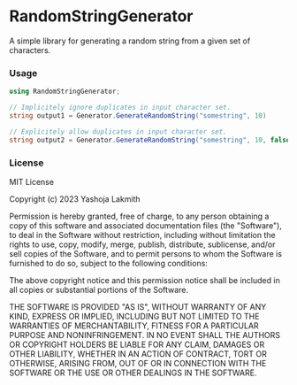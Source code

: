 # RandomStringGenerator

A simple library for generating a random string from a given set of characters.

### Usage

```csharp
using RandomStringGenerator;

// Implicitely ignore duplicates in input character set.
string output1 = Generator.GenerateRandomString("somestring", 10)

// Explicitely allow duplicates in input character set.
string output2 = Generator.GenerateRandomString("somestring", 10, false)
```

### License

MIT License

Copyright (c) 2023 Yashoja Lakmith

Permission is hereby granted, free of charge, to any person obtaining a copy of this software and associated documentation files (the "Software"), to deal in the Software without restriction, including without limitation the rights to use, copy, modify, merge, publish, distribute, sublicense, and/or sell copies of the Software, and to permit persons to whom the Software is furnished to do so, subject to the following conditions:

The above copyright notice and this permission notice shall be included in all copies or substantial portions of the Software.

THE SOFTWARE IS PROVIDED "AS IS", WITHOUT WARRANTY OF ANY KIND, EXPRESS OR IMPLIED, INCLUDING BUT NOT LIMITED TO THE WARRANTIES OF MERCHANTABILITY, FITNESS FOR A PARTICULAR PURPOSE AND NONINFRINGEMENT. IN NO EVENT SHALL THE AUTHORS OR COPYRIGHT HOLDERS BE LIABLE FOR ANY CLAIM, DAMAGES OR OTHER LIABILITY, WHETHER IN AN ACTION OF CONTRACT, TORT OR OTHERWISE, ARISING FROM, OUT OF OR IN CONNECTION WITH THE SOFTWARE OR THE USE OR OTHER DEALINGS IN THE SOFTWARE.